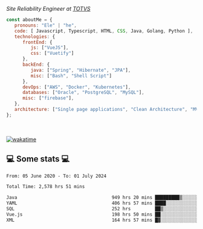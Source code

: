 <p><em>Site Reliability Engineer at <a href="https://www.totvs.com/">TOTVS</a></br>
</em></p>


```javascript
const aboutMe = {
   pronouns: "Ele" | "he",
   code: [ Javascript, Typescript, HTML, CSS, Java, Golang, Python ],
   technologies: {
      frontEnd: {
         js: ["VueJS"],
         css: ["Vuetify"]
      },
      backEnd: {
         java: ["Spring", "Hibernate", "JPA"],
         misc: ["Bash", "Shell Script"]
      },
      devOps: ["AWS", "Docker", "Kubernetes"],
      databases: ["Oracle", "PostgreSQL", "MySQL"],
      misc: ["firebase"],
   },
   architecture: ["Single page applications", "Clean Architecture", "MVC", "Microservices"],
};
```
</br></br>
[![wakatime](https://wakatime.com/badge/user/a3a8ed06-d304-4d6b-bc86-4adc418cdea7.svg)](https://wakatime.com/@a3a8ed06-d304-4d6b-bc86-4adc418cdea7)
<h2>💻 Some stats 💻</h2>

<!--START_SECTION:waka-->

```txt
From: 05 June 2020 - To: 01 July 2024

Total Time: 2,578 hrs 51 mins

Java                                   949 hrs 20 mins █████████▒░░░░░░░░░░░░░░░   36.81 %
YAML                                   406 hrs 57 mins ████░░░░░░░░░░░░░░░░░░░░░   15.78 %
SQL                                    252 hrs         ██▒░░░░░░░░░░░░░░░░░░░░░░   09.77 %
Vue.js                                 198 hrs 50 mins ██░░░░░░░░░░░░░░░░░░░░░░░   07.71 %
XML                                    164 hrs 57 mins █▓░░░░░░░░░░░░░░░░░░░░░░░   06.40 %
```

<!--END_SECTION:waka-->
